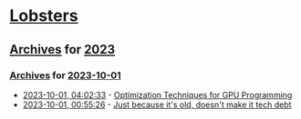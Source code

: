 # [Lobsters](../../../README.md)

## [Archives](../../index.md) for [2023](../index.md)

### [Archives](../../index.md) for [2023-10-01](index.md)

* [2023-10-01, 04:02:33](https://lobste.rs/s/wv6igz/optimization_techniques_for_gpu) - [Optimization Techniques for GPU Programming](https://dl.acm.org/doi/pdf/10.1145/3570638)
* [2023-10-01, 00:55:26](https://lobste.rs/s/9z6wjk/just_because_it_s_old_doesn_t_make_it_tech) - [Just because it's old, doesn't make it tech debt](https://www.elliotcsmith.com/tech-debt/)
